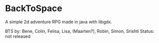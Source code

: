 # BackToSpace
A simple 2d adventure RPG made in java with libgdx.

BTS by: Bene, Colin, Felisa, Lisa, (Maarten?), Robin, Simon, Srishti
Status: not released